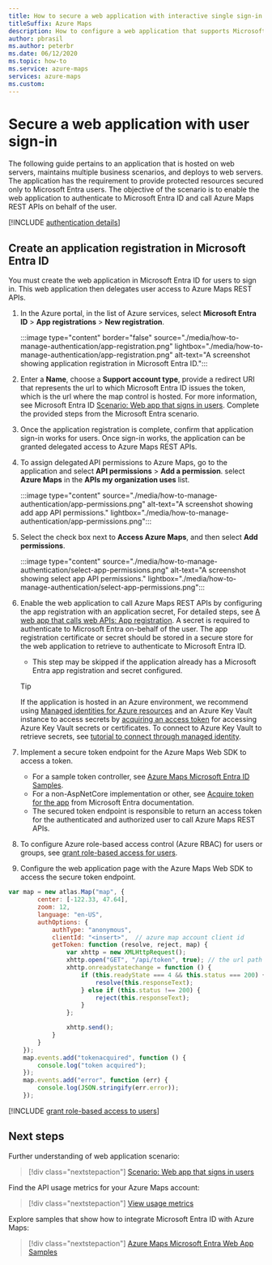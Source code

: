 ```yaml
---
title: How to secure a web application with interactive single sign-in
titleSuffix: Azure Maps
description: How to configure a web application that supports Microsoft Entra single sign-in with Azure Maps Web SDK using OpenID Connect protocol.
author: pbrasil
ms.author: peterbr 
ms.date: 06/12/2020
ms.topic: how-to
ms.service: azure-maps
services: azure-maps
ms.custom:
---
```


# Secure a web application with user sign-in

The following guide pertains to an application that is hosted on web servers, maintains multiple business scenarios, and deploys to web servers. The application has the requirement to provide protected resources secured only to Microsoft Entra users. The objective of the scenario is to enable the web application to authenticate to Microsoft Entra ID and call Azure Maps REST APIs on behalf of the user.

[!INCLUDE [authentication details](./includes/view-authentication-details.md)]

<a name='create-an-application-registration-in-azure-ad'></a>

## Create an application registration in Microsoft Entra ID

You must create the web application in Microsoft Entra ID for users to sign in. This web application then delegates user access to Azure Maps REST APIs.

1. In the Azure portal, in the list of Azure services, select **Microsoft Entra ID** > **App registrations** > **New registration**.  

    :::image type="content" border="false" source="./media/how-to-manage-authentication/app-registration.png" lightbox="./media/how-to-manage-authentication/app-registration.png" alt-text="A screenshot showing application registration in Microsoft Entra ID.":::

2. Enter a **Name**, choose a **Support account type**, provide a redirect URI that represents the url to which Microsoft Entra ID issues the token, which is the url where the map control is hosted. For more information, see Microsoft Entra ID [Scenario: Web app that signs in users](../active-directory/develop/scenario-web-app-sign-user-overview.md). Complete the provided steps from the Microsoft Entra scenario.  

3. Once the application registration is complete, confirm that application sign-in works for users. Once sign-in works, the application can be granted delegated access to Azure Maps REST APIs.

4. To assign delegated API permissions to Azure Maps, go to the application and select **API permissions** > **Add a permission**. select **Azure Maps** in the **APIs my organization uses** list.

    :::image type="content" source="./media/how-to-manage-authentication/app-permissions.png" alt-text="A screenshot showing add app API permissions." lightbox="./media/how-to-manage-authentication/app-permissions.png":::

5. Select the check box next to **Access Azure Maps**, and then select **Add permissions**.

    :::image type="content" source="./media/how-to-manage-authentication/select-app-permissions.png" alt-text="A screenshot showing select app API permissions." lightbox="./media/how-to-manage-authentication/select-app-permissions.png":::

6. Enable the web application to call Azure Maps REST APIs by configuring the app registration with an application secret, For detailed steps, see [A web app that calls web APIs: App registration](../active-directory/develop/scenario-web-app-call-api-app-registration.md). A secret is required to authenticate to Microsoft Entra on-behalf of the user. The app registration certificate or secret should be stored in a secure store for the web application to retrieve to authenticate to Microsoft Entra ID.

   * This step may be skipped if the application already has a Microsoft Entra app registration and secret configured.

    > [!TIP]
    > If the application is hosted in an Azure environment, we recommend using [Managed identities for Azure resources](../active-directory/managed-identities-azure-resources/overview.md) and an Azure Key Vault instance to access secrets by [acquiring an access token](../active-directory/managed-identities-azure-resources/how-to-use-vm-token.md) for accessing Azure Key Vault secrets or certificates. To connect to Azure Key Vault to retrieve secrets, see [tutorial to connect through managed identity](/azure/key-vault/general/tutorial-net-create-vault-azure-web-app).

7. Implement a secure token endpoint for the Azure Maps Web SDK to access a token.

   * For a sample token controller, see [Azure Maps Microsoft Entra ID Samples](https://github.com/Azure-Samples/Azure-Maps-AzureAD-Samples/blob/master/src/OpenIdConnect/AzureMapsOpenIdConnectv1/AzureMapsOpenIdConnect/Controllers/TokenController.cs).
   * For a non-AspNetCore implementation or other, see [Acquire token for the app](../active-directory/develop/scenario-web-app-call-api-acquire-token.md) from Microsoft Entra documentation.
   * The secured token endpoint is responsible to return an access token for the authenticated and authorized user to call Azure Maps REST APIs.

8. To configure Azure role-based access control (Azure RBAC) for users or groups, see [grant role-based access for users](#grant-role-based-access-for-users-to-azure-maps).

9. Configure the web application page with the Azure Maps Web SDK to access the secure token endpoint.

```javascript
var map = new atlas.Map("map", {
        center: [-122.33, 47.64],
        zoom: 12,
        language: "en-US",
        authOptions: {
            authType: "anonymous",
            clientId: "<insert>",  // azure map account client id
            getToken: function (resolve, reject, map) {
                var xhttp = new XMLHttpRequest();
                xhttp.open("GET", "/api/token", true); // the url path maps to the token endpoint.
                xhttp.onreadystatechange = function () {
                    if (this.readyState === 4 && this.status === 200) {
                        resolve(this.responseText);
                    } else if (this.status !== 200) {
                        reject(this.responseText);
                    }
                };

                xhttp.send();
            }
        }
    });
    map.events.add("tokenacquired", function () {
        console.log("token acquired");
    });
    map.events.add("error", function (err) {
        console.log(JSON.stringify(err.error));
    });
```

[!INCLUDE [grant role-based access to users](./includes/grant-rbac-users.md)]

## Next steps

Further understanding of web application scenario:
> [!div class="nextstepaction"]
> [Scenario: Web app that signs in users](../active-directory/develop/scenario-web-app-sign-user-overview.md)

Find the API usage metrics for your Azure Maps account:
> [!div class="nextstepaction"]
> [View usage metrics](how-to-view-api-usage.md)

Explore samples that show how to integrate Microsoft Entra ID with Azure Maps:
> [!div class="nextstepaction"]
> [Azure Maps Microsoft Entra Web App Samples](https://github.com/Azure-Samples/Azure-Maps-AzureAD-Samples/tree/master/src/OpenIdConnect)
